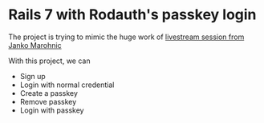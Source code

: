 # Rails 7 with Rodauth's passkey login

The project is trying to mimic the huge work of [livestream session from Janko Marohnic](https://www.youtube.com/watch?v=yOvjUglyWwc)

With this project, we can

- Sign up
- Login with normal credential
- Create a passkey
- Remove passkey
- Login with passkey
